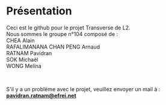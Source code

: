 # Présentation
Ceci est le github pour le projet Transverse de L2.
</br>
Nous sommes le groupe n°104 composé de : </br>
CHEA Alain </br>
RAFALIMANANA  CHAN PENG Arnaud </br>
RATNAM Pavidran </br>
SOK Michaël </br>
WONG Melina </br>

</br>

S'il y a un problème avec le projet, veuillez envoyer un mail à : **pavidran.ratnam@efrei.net**

